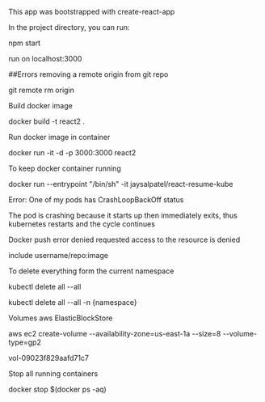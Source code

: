 This app was bootstrapped with create-react-app

In the project directory, you can run:

npm start

run on localhost:3000

##Errors removing a remote origin from git repo

git remote rm origin

Build docker image

docker build -t react2 .

Run docker image in container

docker run -it -d -p 3000:3000 react2

To keep docker container running

docker run --entrypoint "/bin/sh" -it jaysalpatel/react-resume-kube

Error:
One of my pods has CrashLoopBackOff status

The pod is crashing because it starts up then immediately exits, thus kubernetes restarts and the cycle continues


Docker push error
denied requested access to the resource is denied 

include username/repo:image

To delete everything form the current namespace

kubectl delete all --all

kubectl delete all --all -n {namespace}


Volumes
aws ElasticBlockStore

aws ec2 create-volume --availability-zone=us-east-1a --size=8 --volume-type=gp2

vol-09023f829aafd71c7


Stop all running containers

docker stop $(docker ps -aq)


